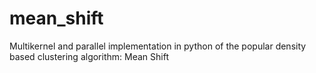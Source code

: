 # mean_shift
Multikernel and parallel implementation in python of the popular density based clustering algorithm: Mean Shift
